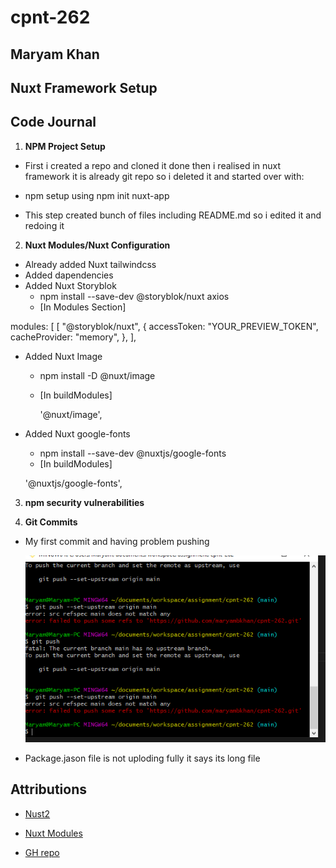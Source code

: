 # cpnt-262

## Maryam Khan

## Nuxt Framework Setup

## Code Journal

1. **NPM Project Setup**

  - First i created a repo and cloned it done then i realised in nuxt framework it is already git repo 
    so i deleted it and started over with:

  - npm setup using
    npm init nuxt-app <project-name>
  - This step created bunch of files including README.md
  so i edited it and redoing it

2. **Nuxt Modules/Nuxt Configuration**
  - Already added Nuxt tailwindcss
  - Added dapendencies
  - Added Nuxt Storyblok
     - npm install --save-dev @storyblok/nuxt axios
     - [In Modules Section]
        
  modules: [
    [
      "@storyblok/nuxt",
       {
        accessToken: "YOUR_PREVIEW_TOKEN",
        cacheProvider: "memory",
      },
    ],
  
      
  - Added Nuxt Image
    - npm install -D @nuxt/image
    - [In buildModules]

      '@nuxt/image',

  - Added Nuxt google-fonts
    - npm install --save-dev @nuxtjs/google-fonts
    - [In buildModules] 

     '@nuxtjs/google-fonts', 


3. **npm security vulnerabilities**

4. **Git Commits**

  - My first commit and having problem pushing 

    ![Error](/assets/images/Capture.PNG)
  - Package.jason file is not uploding fully it says its long file

## Attributions

- [Nust2](https://nuxtjs.org/docs/get-started/installation/)
- [Nuxt Modules](https://modules.nuxtjs.org/)

- [GH repo]()
